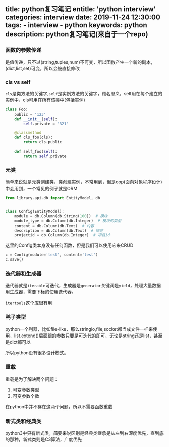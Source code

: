 title: python复习笔记
entitle: 'python interview'
categories: interview
date: 2019-11-24 12:30:00
tags:
    - interview
    - python
keywords: python
description: python复习笔记(来自于一个repo)
---
### 函数的参数传递

是值传递，只不过(string,tuples,num)不可变，所以函数产生一个新的副本，(dict,list,set)可变，所以会被直接修改
### cls vs self
`cls`是类方法的关键字,`self`是实例方法的关键字，顾名思义，self用在每个建立的实例中，cls可用在所有该类中(包括实例)

```python
class Foo:
    public = '123'
    def __init__(self):
        self.private = '321'

    @classmethod
    def cls_foo(cls):
        return cls.public

    def self_foo(self):
        return self.private
```

### 元类

简单来说就是元类创建类，类创建实例，不常用到，但是oop(面向对象程序设计)中会用到，一个常见的例子就是ORM

```python
from library.api.db import EntityModel, db


class Config(EntityModel):
    module = db.Column(db.String(100))  # 模块
    module_type = db.Column(db.Integer)  # 模块的类型
    content = db.Column(db.Text)  # 内容
    description = db.Column(db.Text)  # 描述
    projectid = db.Column(db.Integer)  # 项目id

```

这里的Config类本身没有任何函数，但是我们可以使用它来CRUD

```python
c = Config(module='test', content='test')
c.save()
```

### 迭代器和生成器

迭代器就是`iterable`可迭代，生成器是`generator`关键词是`yield`，处理大量数据用生成器，需要下标的使用迭代器。

`itertools`这个库很有用

### 鸭子类型

python一个利器，比如file-like，那么stringio,file,socket都当成文件一样来使用，list.extend()后面跟的参数只要是可迭代的即可，无论是string还是list，甚至是dict都可以

所以python没有很多设计模式。

### 重载

重载是为了解决两个问题：

1. 可变参数类型
2. 可变参数个数

在python中并不存在这两个问题，所以不需要函数重载

### 新式类和经典类

python3中只有新式类，简要来说区别是经典类继承是从左到右深度优先，查到底的那种，新式类则是C3算法，广度优先